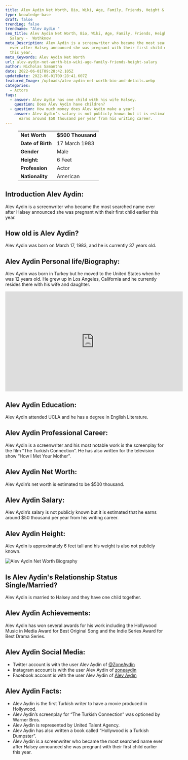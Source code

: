 ```yaml
---
title: Alev Aydin Net Worth, Bio, Wiki, Age, Family, Friends, Height & Salary
type: knowledge-base
draft: false
trending: false
trendname: "Alev Aydin "
seo_title: Alev Aydin Net Worth, Bio, Wiki, Age, Family, Friends, Height &
  Salary -  Wothknow
meta_Description: Alev Aydin is a screenwriter who became the most searched name
  ever after Halsey announced she was pregnant with their first child earlier
  this year.
meta_Keywords: Alev Aydin Net Worth
url: alev-aydin-net-worth-bio-wiki-age-family-friends-height-salary
author: Nicholas Samantha
date: 2022-06-01T09:28:42.105Z
updateDate: 2022-06-01T09:28:41.607Z
featured_Image: /uploads/alev-aydin-net-worth-bio-and-details.webp
categories:
  - Actors
faqs:
  - answer: Alev Aydin has one child with his wife Halsey.
    question: Does Alev Aydin have children?
  - question: How much money does Alev Aydin make a year?
    answer: Alev Aydin’s salary is not publicly known but it is estimated that he
      earns around $50 thousand per year from his writing career.
---
```

<figure class="wp-block-table is-style-stripes">
  <table>
    <tbody>
      <tr>
        <td>
          <strong>Net Worth</strong>
        </td>
        <td>
          <strong>$500 Thousand</strong>
        </td>
      </tr>
      <tr>
        <td>
          <strong>Date of Birth</strong>
        </td>
        <td>17 March 1983</td>
      </tr>
      <tr>
        <td>
          <strong>Gender</strong>
        </td>
        <td>Male</td>
      </tr>
      <tr>
        <td>
          <strong>Height:</strong>
        </td>
        <td>6 Feet</td>
      </tr>
      <tr>
        <td>
          <strong>Profession</strong>
        </td>
        <td>Actor</td>
      </tr>
      <tr>
        <td>
          <strong>Nationality</strong>
        </td>
        <td>American</td>
      </tr>
    </tbody>
  </table>
</figure>

## **Introduction Alev Aydin:**

Alev Aydin is a screenwriter who became the most searched name ever after Halsey announced she was pregnant with their first child earlier this year. 

## **How old is Alev Aydin?**

Alev Aydin was born on March 17, 1983, and he is currently 37 years old.

## **Alev Aydin Personal life/Biography:**

Alev Aydin was born in Turkey but he moved to the United States when he was 12 years old. He grew up in Los Angeles, California and he currently resides there with his wife and daughter.

<iframe width="560" height="315" src="https://www.youtube.com/embed/WtYZb4tX_D4" title="YouTube video player" frameborder="0" allow="accelerometer; autoplay; clipboard-write; encrypted-media; gyroscope; picture-in-picture" allowfullscreen></iframe>

## **Alev Aydin Education:**

Alev Aydin attended UCLA and he has a degree in English Literature.

## **Alev Aydin Professional Career:**

Alev Aydin is a screenwriter and his most notable work is the screenplay for the film “The Turkish Connection”. He has also written for the television show “How I Met Your Mother”.

## **Alev Aydin Net Worth:**

Alev Aydin’s net worth is estimated to be $500 thousand.

## **Alev Aydin Salary:**

Alev Aydin’s salary is not publicly known but it is estimated that he earns around $50 thousand per year from his writing career.

## **Alev Aydin Height:**

Alev Aydin is approximately 6 feet tall and his weight is also not publicly known.

![Alev Aydin Net Worth Biography](/uploads/alev-aydin-net-worth-.webp)

## **Is Alev Aydin's Relationship Status Single/Married?**

Alev Aydin is married to Halsey and they have one child together.

## **Alev Aydin Achievements:**

Alev Aydin has won several awards for his work including the Hollywood Music in Media Award for Best Original Song and the Indie Series Award for Best Drama Series.

## **Alev Aydin Social Media:**

* Twitter account is with the user Alev Aydin of <a href="https://twitter.com/zoneaydin" target="_blank" rel="nofollow" rel="noopener">@ZoneAydin</a>
* Instagram account is with the user Alev Aydin of <a href="https://www.instagram.com/zoneaydin/" target="_blank" rel="nofollow" rel="noopener">zoneaydin</a>
* Facebook account is with the user Alev Aydin of <a href="https://www.facebook.com/suslan74" target="_blank" rel="nofollow" rel="noopener">Alev Aydın</a>

## **Alev Aydin Facts:**

* Alev Aydin is the first Turkish writer to have a movie produced in Hollywood.
* Alev Aydin’s screenplay for “The Turkish Connection” was optioned by Warner Bros.
* Alev Aydin is represented by United Talent Agency.
* Alev Aydin has also written a book called “Hollywood is a Turkish Dumpster”.
* Alev Aydin is a screenwriter who became the most searched name ever after Halsey announced she was pregnant with their first child earlier this year.